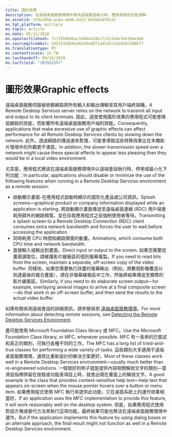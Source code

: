 ```yaml
---
title: 圖形效果
description: 在遠端桌面服務環境中做為遠端會話執行時，應該停用的功能清單。
ms.assetid: 229a1058-acba-4d4b-ba52-824dda4f91a5
ms.tgt_platform: multiple
ms.topic: article
ms.date: 05/31/2018
ms.openlocfilehash: 711f850b8bac5d084419b1f15c2e0efe619da5b0
ms.sourcegitcommit: 2d531328b6ed82d4ad971a45a5131b430c5866f7
ms.translationtype: MT
ms.contentlocale: zh-TW
ms.lasthandoff: 09/16/2019
ms.locfileid: "103932257"
---
```

# <a name="graphic-effects"></a><span data-ttu-id="1e888-103">圖形效果</span><span class="sxs-lookup"><span data-stu-id="1e888-103">Graphic effects</span></span>

<span data-ttu-id="1e888-104">遠端桌面服務伺服器依賴網路將所有輸入和輸出傳輸至其用戶端終端機。</span><span class="sxs-lookup"><span data-stu-id="1e888-104">A Remote Desktop Services server relies on the network to transmit all input and output to its client terminals.</span></span> <span data-ttu-id="1e888-105">因此，過度使用圖形效果的應用程式可能會降低網路的效能，而影響所有遠端桌面服務用戶端的效能。</span><span class="sxs-lookup"><span data-stu-id="1e888-105">Consequently, applications that make excessive use of graphic effects can affect performance for all Remote Desktop Services clients by slowing down the network.</span></span> <span data-ttu-id="1e888-106">此外，透過網路的傳送速率愈慢，可能會導致這些特殊效果比在本機影片環境中的外觀更不滿意。</span><span class="sxs-lookup"><span data-stu-id="1e888-106">In addition, the slower transmission speed over a network might cause these special effects to appear less pleasing than they would be in a local video environment.</span></span>

<span data-ttu-id="1e888-107">尤其是，應用程式應該在遠端桌面服務環境中以遠端會話執行時，停用或最小化下列功能：</span><span class="sxs-lookup"><span data-stu-id="1e888-107">In particular, applications should disable or minimize the use of the following features when running in a Remote Desktop Services environment as a remote session:</span></span>

-   <span data-ttu-id="1e888-108">啟動顯示畫面-在應用程式啟動時顯示的圖形化產品或公司資訊。</span><span class="sxs-lookup"><span data-stu-id="1e888-108">Splash screens—graphical product or company information displayed while an application is starting.</span></span> <span data-ttu-id="1e888-109">將啟動顯示畫面傳送至遠端桌面連線 (RDC) 用戶端會耗用額外的網路頻寬，並在存取應用程式之前強制使用者等待。</span><span class="sxs-lookup"><span data-stu-id="1e888-109">Transmitting a splash screen to a Remote Desktop Connection (RDC) client consumes extra network bandwidth and forces the user to wait before accessing the application.</span></span>
-   <span data-ttu-id="1e888-110">同時耗用 CPU 時間和網路頻寬的動畫。</span><span class="sxs-lookup"><span data-stu-id="1e888-110">Animations, which consume both CPU time and network bandwidth.</span></span>
-   <span data-ttu-id="1e888-111">直接輸入或輸出到畫面。</span><span class="sxs-lookup"><span data-stu-id="1e888-111">Direct input or output to the screen.</span></span> <span data-ttu-id="1e888-112">如果您需要從畫面讀取位，請維護影片緩衝區的個別螢幕複製。</span><span class="sxs-lookup"><span data-stu-id="1e888-112">If you need to read bits from the screen, maintain a separate, off-screen copy of the video buffer.</span></span> <span data-ttu-id="1e888-113">同樣地，如果您需要執行詳盡的螢幕輸出（例如，將數個影像覆迭以到達最後的複合畫面），請在非螢幕緩衝區中工作，然後將結果傳送至實際的影片緩衝區。</span><span class="sxs-lookup"><span data-stu-id="1e888-113">Similarly, if you need to do elaborate screen output—for example, overlaying several images to arrive at a final composite screen—do that work in an off-screen buffer, and then send the results to the actual video buffer.</span></span>

<span data-ttu-id="1e888-114">如需有關偵測遠端會話的詳細資訊，請參閱偵測 [遠端桌面服務環境](detecting-the-terminal-services-environment.md)。</span><span class="sxs-lookup"><span data-stu-id="1e888-114">For more information about detecting remote sessions, see [Detecting the Remote Desktop Services Environment](detecting-the-terminal-services-environment.md).</span></span>

<span data-ttu-id="1e888-115">盡可能使用 Microsoft Foundation Class library 或 MFC。</span><span class="sxs-lookup"><span data-stu-id="1e888-115">Use the Microsoft Foundation Class library, or MFC, whenever possible.</span></span> <span data-ttu-id="1e888-116">MFC 有一長串的已嘗試和真正的類別，可執行各種不同的工作。</span><span class="sxs-lookup"><span data-stu-id="1e888-116">The MFC has a long list of tried-and-true classes for performing a wide variety of tasks.</span></span> <span data-ttu-id="1e888-117">這些類別大多適用于遠端桌面服務環境，通常比重新設計的解決方案更好。</span><span class="sxs-lookup"><span data-stu-id="1e888-117">Most of these classes work well in a Remote Desktop Services environment—usually much better than re-engineered solutions.</span></span> <span data-ttu-id="1e888-118">一個很好的例子就是提供內容相關解說文字的類別—當滑鼠指標停留在按鈕或功能表項目上時，就會出現在畫面上的解說文字。</span><span class="sxs-lookup"><span data-stu-id="1e888-118">A good example is the class that provides context-sensitive help text—help text that appears on-screen when the mouse pointer hovers over a button or menu item.</span></span> <span data-ttu-id="1e888-119">如果應用程式使用 MFC 執行來提供此功能，它在桌面系統上的運作效果相當好。</span><span class="sxs-lookup"><span data-stu-id="1e888-119">If an application uses the MFC implementation to provide this feature, it will work reasonably well on the desktop system.</span></span> <span data-ttu-id="1e888-120">但是，如果應用程式使用對話方塊或替代方法來執行這項功能，最終結果可能也無法在遠端桌面服務環境中運作。</span><span class="sxs-lookup"><span data-stu-id="1e888-120">But if the application implements this feature by using dialog boxes or an alternate approach, the final result might not function as well in a Remote Desktop Services environment.</span></span>

 

 




